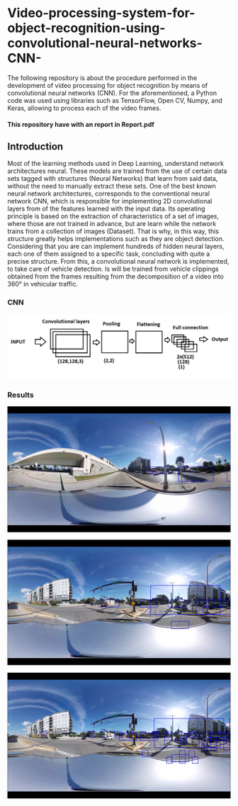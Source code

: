 # Video-processing-system-for-object-recognition-using-convolutional-neural-networks-CNN-
The following repository is about the procedure performed in the development of video processing for object recognition by means of convolutional neural networks (CNN). For the aforementioned, a Python code was used using libraries such as TensorFlow, Open CV, Numpy, and Keras, allowing to process each of the video frames.

#### This repository have with an report in Report.pdf

## Introduction
Most of the learning methods used
in Deep Learning, understand network architectures
neural. These models are trained from the use of
certain data sets tagged with structures
(Neural Networks) that learn from said data,
without the need to manually extract these
sets.
One of the best known neural network architectures,
corresponds to the conventional neural network CNN, which is
responsible for implementing 2D convolutional layers from
of the features learned with the input data.
Its operating principle is based on the extraction of
characteristics of a set of images, where those
are not trained in advance, but are
learn while the network trains from a collection
of images (Dataset). That is why, in this way, this
structure greatly helps implementations such as
they are object detection. Considering that you are
can implement hundreds of hidden neural layers, each
one of them assigned to a specific task, concluding with
quite a precise structure.
From this, a convolutional neural network is implemented,
to take care of vehicle detection. Is
will be trained from vehicle clippings obtained from
the frames resulting from the decomposition of a video into
360° in vehicular traffic.

### CNN

![](Imagenes_Informe/CNN.JPG)

### Results

![](Imagenes_Informe/IMG_1673.jpg)

![](Imagenes_Informe/IMG_2571.jpg)

![](Imagenes_Informe/IMG_5051.jpg)

